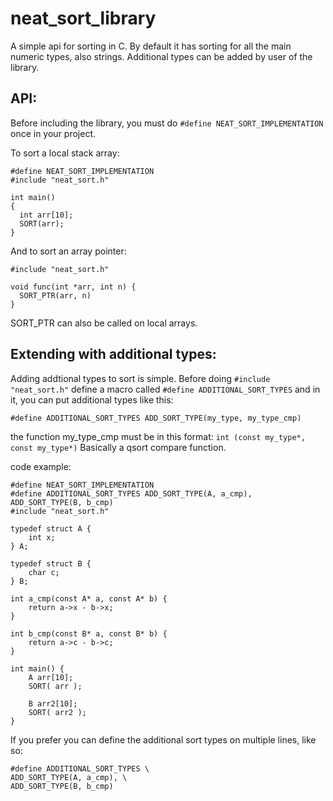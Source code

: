 # neat_sort_library

A simple api for sorting in C. By default it has sorting for all the main numeric types, also strings. Additional types can be added by user of the library.

API:
---
Before including the library, you must do ```#define NEAT_SORT_IMPLEMENTATION``` once in your project.

To sort a local stack array:
```
#define NEAT_SORT_IMPLEMENTATION
#include "neat_sort.h"

int main()
{
  int arr[10];
  SORT(arr);
}
```
And to sort an array pointer:
```
#include "neat_sort.h"

void func(int *arr, int n) {
  SORT_PTR(arr, n)
}
```
SORT_PTR can also be called on local arrays.

Extending with additional types:
---
Adding addtional types to sort is simple. Before doing ```#include "neat_sort.h"``` define a macro called ```#define ADDITIONAL_SORT_TYPES``` and in it, you can put additional types like this:

```#define ADDITIONAL_SORT_TYPES ADD_SORT_TYPE(my_type, my_type_cmp)```

the function my_type_cmp must be in this format: 
```int (const my_type*, const my_type*)```
Basically a qsort compare function.

code example:
```
#define NEAT_SORT_IMPLEMENTATION
#define ADDITIONAL_SORT_TYPES ADD_SORT_TYPE(A, a_cmp), ADD_SORT_TYPE(B, b_cmp)
#include "neat_sort.h"

typedef struct A {
    int x;
} A;

typedef struct B {
    char c;
} B;

int a_cmp(const A* a, const A* b) {
    return a->x - b->x;
}

int b_cmp(const B* a, const B* b) {
    return a->c - b->c;
}

int main() {
    A arr[10];
    SORT( arr );

    B arr2[10];
    SORT( arr2 );
}
```
If you prefer you can define the additional sort types on multiple lines, like so:
```
#define ADDITIONAL_SORT_TYPES \
ADD_SORT_TYPE(A, a_cmp), \
ADD_SORT_TYPE(B, b_cmp)
```



